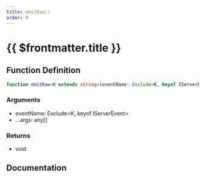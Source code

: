 ```yaml
---
title: emitRaw()
order: 0
---
```


# {{ $frontmatter.title }}

<!--@include: ./emitRaw_partial_header.md-->

## Function Definition

```ts
function emitRaw<K extends string>(eventName: Exclude<K, keyof IServerEvent>, ...args: any[]): void;
```

### Arguments

* eventName: Exclude\<K, keyof IServerEvent\>
* ...args: any[]

### Returns

* void

## Documentation

<!--@include: ./emitRaw_partial_footer.md-->
